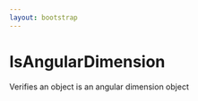 ```yaml
---
layout: bootstrap
---
```


# IsAngularDimension

Verifies an object is an angular dimension object


